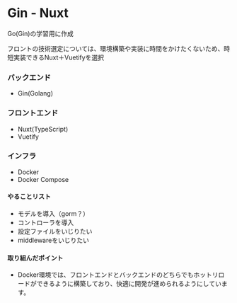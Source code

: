 # Gin - Nuxt

Go(Gin)の学習用に作成

フロントの技術選定については、環境構築や実装に時間をかけたくないため、時短実装できるNuxt＋Vuetifyを選択

### バックエンド

- Gin(Golang) 

### フロントエンド

- Nuxt(TypeScript)
- Vuetify

### インフラ

- Docker
- Docker Compose

#### やることリスト

- モデルを導入（gorm？）
- コントローラを導入
- 設定ファイルをいじりたい
- middlewareをいじりたい

#### 取り組んだポイント

- Docker環境では、フロントエンドとバックエンドのどちらでもホットリロードができるように構築しており、快適に開発が進められるようにしています。

